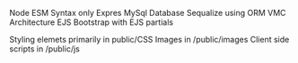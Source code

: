 Node
ESM Syntax only
Expres
MySql Database
Sequalize using ORM
VMC Architecture
EJS
Bootstrap with EJS partials

Styling elemets primarily in public/CSS
Images in /public/images
Client side scripts in /public/js


